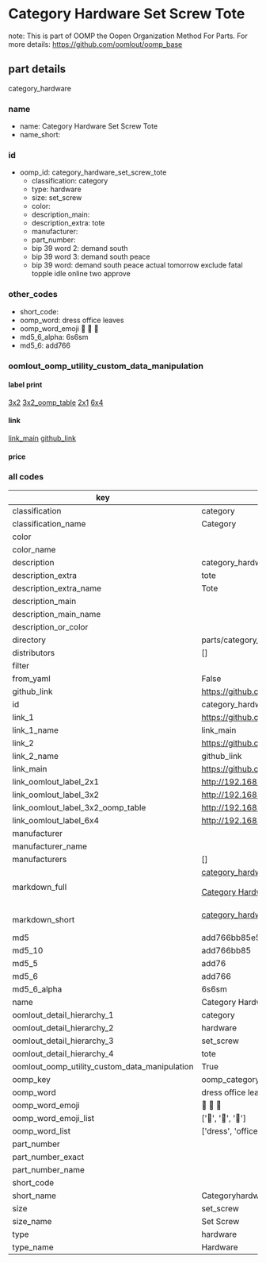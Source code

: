 # Category Hardware Set Screw Tote  

note: This is part of OOMP the Oopen Organization Method For Parts. For more details: https://github.com/oomlout/oomp_base

##  part details



category_hardware

### name
* name: Category Hardware Set Screw Tote
* name_short: 
### id
* oomp_id: category_hardware_set_screw_tote
  * classification: category
  * type: hardware
  * size: set_screw
  * color: 
  * description_main: 
  * description_extra: tote
  * manufacturer: 
  * part_number: 
  * bip 39 word 2: demand south
  * bip 39 word 3: demand south peace
  * bip 39 word: demand south peace actual tomorrow exclude fatal topple idle online two approve

### other_codes
* short_code: 
* oomp_word: dress office leaves
* oomp_word_emoji :dress: :office: :leaves:
* md5_6_alpha: 6s6sm
* md5_6: add766






### oomlout_oomp_utility_custom_data_manipulation
#### label print
[3x2](http://192.168.1.245:1112/?label=oomp%206s6sm)
[3x2_oomp_table](http://192.168.1.107:1112/?label=oomp%206s6sm)
[2x1](http://192.168.1.242:1112/?label=oomp%206s6sm)
[6x4](http://192.168.1.55:1112/?label=oomp%206s6sm)    

#### link

[link_main](https://github.com/oomlout/oomlout_oomp_current_version_messy/tree/main/parts/category_hardware_set_screw_tote) [github_link](https://github.com/oomlout/oomlout_oomp_part_src/tree/main/parts/category_hardware_set_screw_tote)                             

#### price







### all codes 
| key | value |  
| --- | --- |  
| classification | category |  
| classification_name | Category |  
| color |  |  
| color_name |  |  
| description | category_hardware |  
| description_extra | tote |  
| description_extra_name | Tote |  
| description_main |  |  
| description_main_name |  |  
| description_or_color |   |  
| directory | parts/category_hardware_set_screw_tote |  
| distributors | [] |  
| filter |  |  
| from_yaml | False |  
| github_link | https://github.com/oomlout/oomlout_oomp_part_src/tree/main/parts/category_hardware_set_screw_tote |  
| id | category_hardware_set_screw_tote |  
| link_1 | https://github.com/oomlout/oomlout_oomp_current_version_messy/tree/main/parts/category_hardware_set_screw_tote |  
| link_1_name | link_main |  
| link_2 | https://github.com/oomlout/oomlout_oomp_part_src/tree/main/parts/category_hardware_set_screw_tote |  
| link_2_name | github_link |  
| link_main | https://github.com/oomlout/oomlout_oomp_current_version_messy/tree/main/parts/category_hardware_set_screw_tote |  
| link_oomlout_label_2x1 | http://192.168.1.242:1112/?label=oomp%206s6sm |  
| link_oomlout_label_3x2 | http://192.168.1.245:1112/?label=oomp%206s6sm |  
| link_oomlout_label_3x2_oomp_table | http://192.168.1.107:1112/?label=oomp%206s6sm |  
| link_oomlout_label_6x4 | http://192.168.1.55:1112/?label=oomp%206s6sm |  
| manufacturer |  |  
| manufacturer_name |  |  
| manufacturers | [] |  
| markdown_full | [category_hardware_set_screw_tote](https://github.com/oomlout/oomlout_oomp_current_version_messy/tree/main/parts/category_hardware_set_screw_tote)<br>[](https://github.com/oomlout/oomlout_oomp_current_version_messy/tree/main/parts/category_hardware_set_screw_tote)<br>[Category Hardware Set Screw Tote](https://github.com/oomlout/oomlout_oomp_current_version_messy/tree/main/parts/category_hardware_set_screw_tote)<br><br> |  
| markdown_short | [category_hardware_set_screw_tote](https://github.com/oomlout/oomlout_oomp_current_version_messy/tree/main/parts/category_hardware_set_screw_tote)<br><br> |  
| md5 | add766bb85e52a713bf2102f43b409d1 |  
| md5_10 | add766bb85 |  
| md5_5 | add76 |  
| md5_6 | add766 |  
| md5_6_alpha | 6s6sm |  
| name | Category Hardware Set Screw Tote |  
| oomlout_detail_hierarchy_1 | category |  
| oomlout_detail_hierarchy_2 | hardware |  
| oomlout_detail_hierarchy_3 | set_screw |  
| oomlout_detail_hierarchy_4 | tote |  
| oomlout_oomp_utility_custom_data_manipulation | True |  
| oomp_key | oomp_category_hardware_set_screw_tote |  
| oomp_word | dress office leaves |  
| oomp_word_emoji | :dress: :office: :leaves: |  
| oomp_word_emoji_list | [':dress:', ':office:', ':leaves:'] |  
| oomp_word_list | ['dress', 'office', 'leaves'] |  
| part_number |  |  
| part_number_exact |  |  
| part_number_name |  |  
| short_code |  |  
| short_name | Categoryhardware |  
| size | set_screw |  
| size_name | Set Screw |  
| type | hardware |  
| type_name | Hardware |  
